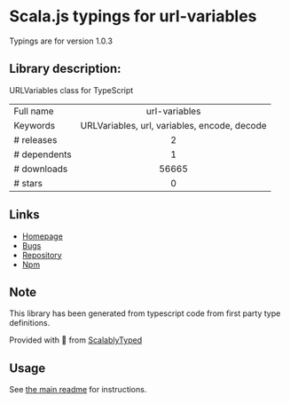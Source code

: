 
# Scala.js typings for url-variables

Typings are for version 1.0.3

## Library description:
URLVariables class for TypeScript

|                    |                 |
| ------------------ | :-------------: |
| Full name          | url-variables |
| Keywords           | URLVariables, url, variables, encode, decode |
| # releases         | 2 |
| # dependents       | 1 |
| # downloads        | 56665 |
| # stars            | 0 |

## Links
- [Homepage](https://github.com/samchon/urlvariables)
- [Bugs](https://github.com/samchon/urlvariables/issues)
- [Repository](https://github.com/samchon/urlvariables)
- [Npm](https://www.npmjs.com/package/url-variables)
    


## Note
This library has been generated from typescript code from first party type definitions.

Provided with :purple_heart: from [ScalablyTyped](https://github.com/oyvindberg/ScalablyTyped)

## Usage
See [the main readme](../../readme.md) for instructions.


